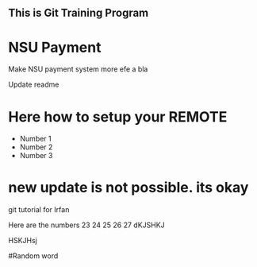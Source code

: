 ## This is Git Training Program

# NSU Payment
Make NSU payment system more efe a bla  

Update readme

# Here how to setup your REMOTE 

 * Number 1
 * Number 2
 * Number 3 

# new update is not possible. its okay


git tutorial for Irfan

Here are the numbers
23 
24
25
26
27
dKJSHKJ

HSKJHsj

#Random word
